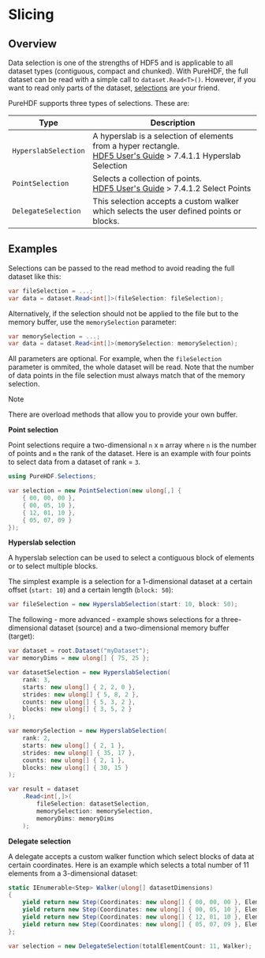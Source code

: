 # Slicing

## Overview

Data selection is one of the strengths of HDF5 and is applicable to all dataset types (contiguous, compact and chunked). With PureHDF, the full dataset can be read with a simple call to `dataset.Read<T>()`. However, if you want to read only parts of the dataset, [selections](https://support.hdfgroup.org/HDF5/Tutor/selectsimple.html) are your friend. 

PureHDF supports three types of selections. These are:

| Type                 | Description                                                                                                                                                                      |
| -------------------- | -------------------------------------------------------------------------------------------------------------------------------------------------------------------------------- |
| `HyperslabSelection` | A hyperslab is a selection of elements from a hyper rectangle.<br />[HDF5 User's Guide](https://portal.hdfgroup.org/display/HDF5/HDF5+User+Guides) > 7.4.1.1 Hyperslab Selection |
| `PointSelection`     | Selects a collection of points.<br />[HDF5 User's Guide](https://portal.hdfgroup.org/display/HDF5/HDF5+User+Guides) > 7.4.1.2 Select Points                                      |
| `DelegateSelection`  | This selection accepts a custom walker which selects the user defined points or blocks.                                                                                          |

## Examples

Selections can be passed to the read method to avoid reading the full dataset like this:

```cs
var fileSelection = ...;
var data = dataset.Read<int[]>(fileSelection: fileSelection);
```

Alternatively, if the selection should not be applied to the file but to the memory buffer, use the `memorySelection` parameter:

```cs
var memorySelection = ...;
var data = dataset.Read<int[]>(memorySelection: memorySelection);
```

All parameters are optional. For example, when the `fileSelection` parameter is ommited, the whole dataset will be read. Note that the number of data points in the file selection must always match that of the memory selection.

> [!NOTE]
> There are overload methods that allow you to provide your own buffer.

**Point selection**

Point selections require a two-dimensional `n` x `m` array where `n` is the number of points and `m` the rank of the dataset. Here is an example with four points to select data from a dataset of rank = `3`.

```cs
using PureHDF.Selections;

var selection = new PointSelection(new ulong[,] {
    { 00, 00, 00 },
    { 00, 05, 10 },
    { 12, 01, 10 },
    { 05, 07, 09 }
});
```

**Hyperslab selection**

A hyperslab selection can be used to select a contiguous block of elements or to select multiple blocks.

The simplest example is a selection for a 1-dimensional dataset at a certain offset (`start: 10`) and a certain length (`block: 50`):

```cs
var fileSelection = new HyperslabSelection(start: 10, block: 50);
```

The following - more advanced - example shows selections for a three-dimensional dataset (source) and a two-dimensional memory buffer (target):

```cs
var dataset = root.Dataset("myDataset");
var memoryDims = new ulong[] { 75, 25 };

var datasetSelection = new HyperslabSelection(
    rank: 3,
    starts: new ulong[] { 2, 2, 0 },
    strides: new ulong[] { 5, 8, 2 },
    counts: new ulong[] { 5, 3, 2 },
    blocks: new ulong[] { 3, 5, 2 }
);

var memorySelection = new HyperslabSelection(
    rank: 2,
    starts: new ulong[] { 2, 1 },
    strides: new ulong[] { 35, 17 },
    counts: new ulong[] { 2, 1 },
    blocks: new ulong[] { 30, 15 }
);

var result = dataset
    .Read<int[,]>(
        fileSelection: datasetSelection,
        memorySelection: memorySelection,
        memoryDims: memoryDims
    );
``` 

**Delegate selection**

A delegate accepts a custom walker function which select blocks of data at certain coordinates. Here is an example which selects a total number of 11 elements from a 3-dimensional dataset:

```cs
static IEnumerable<Step> Walker(ulong[] datasetDimensions)
{
    yield return new Step(Coordinates: new ulong[] { 00, 00, 00 }, ElementCount: 1);
    yield return new Step(Coordinates: new ulong[] { 00, 05, 10 }, ElementCount: 5);
    yield return new Step(Coordinates: new ulong[] { 12, 01, 10 }, ElementCount: 2);
    yield return new Step(Coordinates: new ulong[] { 05, 07, 09 }, ElementCount: 3);
};

var selection = new DelegateSelection(totalElementCount: 11, Walker);
```